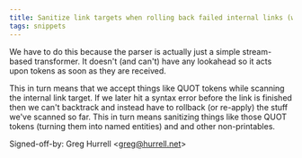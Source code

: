 ```yaml
---
title: Sanitize link targets when rolling back failed internal links (wikitext, 8da0a08)
tags: snippets
---
```


We have to do this because the parser is actually just a simple stream-based transformer. It doesn't (and can't) have any lookahead so it acts upon tokens as soon as they are received.

This in turn means that we accept things like QUOT tokens while scanning the internal link target. If we later hit a syntax error before the link is finished then we can't backtrack and instead have to rollback (or re-apply) the stuff we've scanned so far. This in turn means sanitizing things like those QUOT tokens (turning them into named entities) and and other non-printables.

Signed-off-by: Greg Hurrell &lt;greg@hurrell.net&gt;
